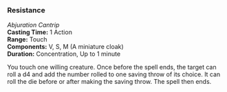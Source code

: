 ### Resistance
*Abjuration Cantrip*  
**Casting Time:** 1 Action  
**Range:** Touch  
**Components:** V, S, M (A miniature cloak)  
**Duration:** Concentration, Up to 1 minute  

You touch one willing creature. Once before the spell ends, the target can roll a d4 and add the number rolled to one saving throw of its choice. It can roll the die before or after making the saving throw. The spell then ends.